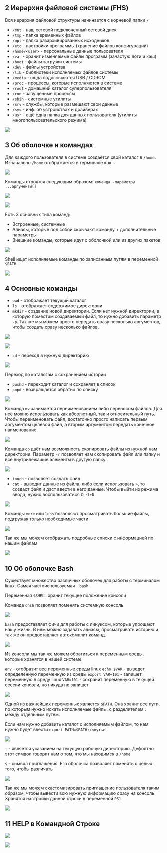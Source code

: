 

## 2 Иерархия файловой системы (FHS)

Вся иерархия файловой структуры начинается с корневой папки `/`

- `/mnt` - наш сетевой подключенный сетевой диск 
- `/tmp` - папка временных файлов
- `/opt` - папка разархивированных исходников
- `/etc` - настройки программы (хранение файлов конфигураций)
- `/home/<user>` - персональные данные пользователя
- `/var` - хранит изменяемые файлы программ (зачастую логи и кэш)
- `/boot` - файлы загрузки системы
- `/dev` - файлы устройства
- `/lib` - библиотеки исполняемых файлов системы
- `/media` - сюда подключаются USB / CDROM
- `/proc` - процессы, которые исполняются в системе
- `/root` - домашний каталог суперпользователя
- `/run` - запущенные процессы
- `/sbin` - системные утилиты
- `/srv` - службы, которые размещают свои данные
- `/sys` - инф. об устройствах и драйверах
- `/usr` - ещё одна папка для данных пользователя (утилиты многопользовательского режима)

![](_png/70afebe7c06df7b9c0926d5639b3da91.png)

## 3 Об оболочке и командах 

Для каждого пользователя в системе создаётся свой каталог в `/home`. Изначально `/home` отображается в терминале как `~`

![](_png/eb9639e8b419e81f250f2c95644a2804.png)

Команды строятся следующим образом: `команда -параметры ...аргументы[]`

![](_png/21ae2dc7b1a2687820c1b0f4d25ec94c.png)

![](_png/b87d6de5cf196b3223e2a12ac25d3b8b.png)

Есть 3 основных типа команд:
- Встроенные, системные
- Алиасы, которые под собой скрывают команду + дополнительные параметры
- Внешние команды, которые идут с оболочкой или из других пакетов

![](_png/6620b3c3aca57fb6566968f40d84cdaf.png)

Shell ищет исполняемые команды по записанным путям в переменной `$PATH` 

![](_png/0829ae8117593fd93c1c687d25a0f641.png)

## 4 Основные команды 

- `pwd` - отображает текущий каталог
- `ls` - отображает содержимое директории
- `mkdir` - создание новой директории. Если нет нужной директории, в которую поместим создаваемый файл, то нужно добавить параметр `-p`. Так же мы можем просто передать сразу несколько аргументов, чтобы создать сразу несколько файлов.

![](_png/7564926593cc5a3b5d32654ba4fc51f5.png)

![](_png/771c8b98366da639c9101a53d4ae6d8b.png)

- `cd` - переход в нужную директорию

![](_png/a8973267a7ca8b4dea39b3490205056e.png)

Переход по каталогам с сохранением истории

- `pushd` - переходит каталог и сохраняет в список
- `popd` - возвращается обратно по списку

![](_png/c8d941677a139e6bbc51eedca7d07744.png)

Команда `mv` занимается переименованием либо переносом файлов. Для неё можно использовать как абсолютный, так и относительный путь. Чтобы переименовать файл, достаточно просто написать первым аргументом целевой файл, а вторым аргументом передать конечное наименование.

![](_png/06b350bdc324c3b7aa6ae32dcc00a75d.png)

Команда `cp` даёт нам возможность скопировать файлы из нужной нам директории. Параметр `-r` позволяет нам скопировать файл или папку и все внутрилежащие элементы в другую папку. 

![](_png/aa0eabdd221c7bb0bda6edc40b41bc39.png)

- `touch` - позволяет создать файл
- `cat` - выводит данные из файла, либо если использовать `>`, то создаст файл и даст ввести в него данные. Чтобы выйти из режима ввода, нужно воспользоваться `Ctrl+D`

![](_png/ab7e7d1fbb69914cba4d3c62c074b817.png)

Команды `more` или `less` позволяют просматривать большие файлы, подгружая только необходимые части

![](_png/5006447be5f93633720b76e8d9c4d726.png)

Так же мы можем отображать подробные списки с информацией по нашим файлам

![](_png/06640ca27f42a604141261f45cbf247f.png)

## 10 Об оболочке Bash 

Существует множество различных оболочек для работы с терминалом linux. Самая частоиспользуемая - `bash`

Переменная `$SHELL` хранит текущее положение консоли

Команда `chsh` позволяет поменять системную консоль

![](_png/Pasted%20image%2020240716185537.png)

`bash` предоставляет фичи для работы с линуксом, которые упрощают нашу жизнь. В нём можно задавать алиасы, просматривать историю и так же он предоставляет автокомплит команд.

![](_png/Pasted%20image%2020240716185648.png)

Из консоли мы так же можем обратиться к переменным среды, которые хранятся в нашей системе

`env` - отобразит все переменные среды linux
`echo $VAR` - выведет определённую переменную из среды
`export VAR=101` - запишет переменную в среду linux
`VAR=101` - сохранит переменную в текущей сессии консоли, но никуда не запишет

![](_png/Pasted%20image%2020240716190144.png)

Одной из важнейших переменных является `$PATH`. Она хранит все пути, по которым нужно искать исполняемые файлы, с разделителем `:` между отдельным путём.

Если нам нужно добавить каталог с исполняемым файлом, то нам нужно будет ввести `export PATH=$PATH:/<путь>`

![](_png/Pasted%20image%2020240716190945.png)

`~` - является указанием на текущую рабочую директорию. Дефолтно этот символ говорит нам о том, что мы находимся в `/home`

`$` - символ приглашения. Его оболочка позволяет поменять с целью того, чтобы различать  

![](_png/Pasted%20image%2020240716191212.png)

Так же мы можем скастомизировать приглашение пользователя таким образом, чтобы вывести всю нужную информацию сразу на консоль. Хранятся настройки данной строки в переменной `PS1`

![](_png/Pasted%20image%2020240716191317.png)

## 11 HELP в Командной Строке



![](_png/Pasted%20image%2020240716193506.png)



![](_png/Pasted%20image%2020240716193556.png)

